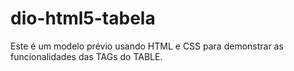 # dio-html5-tabela
Este é um modelo prévio usando HTML e CSS para demonstrar as funcionalidades das TAGs do TABLE.
